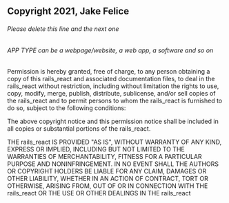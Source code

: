 ## Copyright 2021, Jake Felice

###### Please delete this line and the next one
###### APP TYPE can be a webpage/website, a web app, a software and so on

Permission is hereby granted, free of charge, to any person obtaining a copy of this rails_react and associated documentation files, to deal in the rails_react without restriction, including without limitation the rights to use, copy, modify, merge, publish, distribute, sublicense, and/or sell copies of the rails_react and to permit persons to whom the rails_react is furnished to do so, subject to the following conditions:

The above copyright notice and this permission notice shall be included in all copies or substantial portions of the rails_react.

THE rails_react IS PROVIDED "AS IS", WITHOUT WARRANTY OF ANY KIND, EXPRESS OR IMPLIED, INCLUDING BUT NOT LIMITED TO THE WARRANTIES OF MERCHANTABILITY, FITNESS FOR A PARTICULAR PURPOSE AND NONINFRINGEMENT. IN NO EVENT SHALL THE AUTHORS OR COPYRIGHT HOLDERS BE LIABLE FOR ANY CLAIM, DAMAGES OR OTHER LIABILITY, WHETHER IN AN ACTION OF CONTRACT, TORT OR OTHERWISE, ARISING FROM, OUT OF OR IN CONNECTION WITH THE rails_react OR THE USE OR OTHER DEALINGS IN THE rails_react
